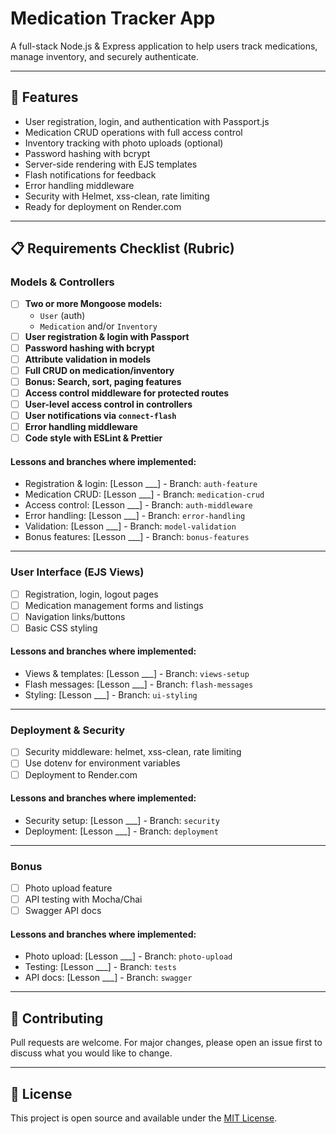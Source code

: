 # Medication Tracker App

A full-stack Node.js & Express application to help users track medications, manage inventory, and securely authenticate.

---

## 🚀 Features

- User registration, login, and authentication with Passport.js
- Medication CRUD operations with full access control
- Inventory tracking with photo uploads (optional)
- Password hashing with bcrypt
- Server-side rendering with EJS templates
- Flash notifications for feedback
- Error handling middleware
- Security with Helmet, xss-clean, rate limiting
- Ready for deployment on Render.com

---

## 📋 Requirements Checklist (Rubric)

### Models & Controllers

- [ ] **Two or more Mongoose models:**  
  - `User` (auth)  
  - `Medication` and/or `Inventory`  
- [ ] **User registration & login with Passport**  
- [ ] **Password hashing with bcrypt**  
- [ ] **Attribute validation in models**  
- [ ] **Full CRUD on medication/inventory**  
- [ ] **Bonus: Search, sort, paging features**  
- [ ] **Access control middleware for protected routes**  
- [ ] **User-level access control in controllers**  
- [ ] **User notifications via `connect-flash`**  
- [ ] **Error handling middleware**  
- [ ] **Code style with ESLint & Prettier**

#### Lessons and branches where implemented:
- Registration & login: [Lesson ___] - Branch: `auth-feature`
- Medication CRUD: [Lesson ___] - Branch: `medication-crud`
- Access control: [Lesson ___] - Branch: `auth-middleware`
- Error handling: [Lesson ___] - Branch: `error-handling`
- Validation: [Lesson ___] - Branch: `model-validation`
- Bonus features: [Lesson ___] - Branch: `bonus-features`

---

### User Interface (EJS Views)

- [ ] Registration, login, logout pages  
- [ ] Medication management forms and listings  
- [ ] Navigation links/buttons  
- [ ] Basic CSS styling  

#### Lessons and branches where implemented:
- Views & templates: [Lesson ___] - Branch: `views-setup`
- Flash messages: [Lesson ___] - Branch: `flash-messages`
- Styling: [Lesson ___] - Branch: `ui-styling`

---

### Deployment & Security

- [ ] Security middleware: helmet, xss-clean, rate limiting  
- [ ] Use dotenv for environment variables  
- [ ] Deployment to Render.com  

#### Lessons and branches where implemented:
- Security setup: [Lesson ___] - Branch: `security`
- Deployment: [Lesson ___] - Branch: `deployment`

---

### Bonus

- [ ] Photo upload feature  
- [ ] API testing with Mocha/Chai  
- [ ] Swagger API docs  

#### Lessons and branches where implemented:
- Photo upload: [Lesson ___] - Branch: `photo-upload`
- Testing: [Lesson ___] - Branch: `tests`
- API docs: [Lesson ___] - Branch: `swagger`

---

## 🤝 Contributing

Pull requests are welcome. For major changes, please open an issue first to discuss what you would like to change.

---

## 📜 License

This project is open source and available under the [MIT License](LICENSE).

